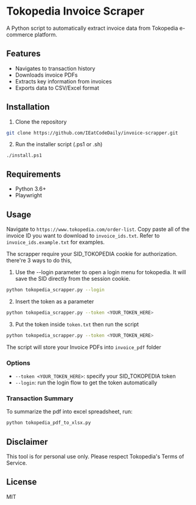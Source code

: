 # Tokopedia Invoice Scraper

A Python script to automatically extract invoice data from Tokopedia e-commerce platform.

## Features

- Navigates to transaction history
- Downloads invoice PDFs
- Extracts key information from invoices
- Exports data to CSV/Excel format

## Installation

1. Clone the repository
```bash
git clone https://github.com/IEatCodeDaily/invoice-scrapper.git
```
2. Run the installer script (.ps1 or .sh)
```
./install.ps1
```

## Requirements

- Python 3.6+
- Playwright


## Usage

Navigate to `https://www.tokopedia.com/order-list`. Copy paste all of the invoice ID you want to download to `invoice_ids.txt`. Refer to `invoice_ids.example.txt` for examples.

The scrapper require your SID_TOKOPEDIA cookie for authorization. there're 3 ways to do this,
1. Use the --login parameter to open a login menu for tokopedia. It will save the SID directly from the session cookie.
```bash
python tokopedia_scrapper.py --login
```

2. Insert the token as a parameter

```bash
python tokopedia_scrapper.py --token <YOUR_TOKEN_HERE>
```

3. Put the token inside `token.txt` then run the script
```bash
python tokopedia_scrapper.py --token <YOUR_TOKEN_HERE>
```

The script will store your Invoice PDFs into `invoice_pdf` folder

### Options

- `--token <YOUR_TOKEN_HERE>`: specify your SID_TOKOPEDIA token
- `--login`: run the login flow to get the token automatically

### Transaction Summary
To summarize the pdf into excel spreadsheet, run:
```bash
python tokopedia_pdf_to_xlsx.py
```

## Disclaimer

This tool is for personal use only. Please respect Tokopedia's Terms of Service.

## License

MIT